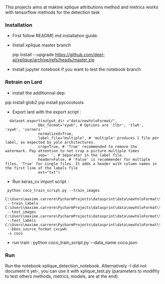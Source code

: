 This projects aims at makine xplique attributions method and metrics
works with tensorflow methods for the detection task

### Installation

- First follow README.md installation guide.
- Install xplique master branch


    pip install --upgrade https://github.com/deel-ai/xplique/archive/refs/heads/master.zip


- Install jupyter notebook if you want to test the notebook branch

### Retrain on Lard
- install the additionnal dep:

pip install glob2
pip install pycocotools

- Export lard with the export script :

```
  dataset.export(output_dir ="data/newYoloFormat/", 
               bbx_format="xywh", # Options are 'tlbr', 'tlwh', 'xywh', 'corners'
               normalized=True, 
               label_file="multiple", # 'multiple' produces 1 file per label, as expected by yolo architectures. 
               crop=True, # 'True' recommended to remove the watermark. Pay attention to not crop a picture multiple times
               sep=' ', # Separator in the label file.
               header=False, # 'False' is recommender for multiple files, 'True' for single files. It adds a header with column names in the first line of the labels file  
               ext="txt")
```
- Run keras_cv import script :

```
 python coco_train_script.py --train_images 
 C:\Users\maxime.carrere\PycharmProjects\datasprint\data\newYoloFormat\train\images 
 --train_labels C:\Users\maxime.carrere\PycharmProjects\datasprint\data\newYoloFormat\train\labels 
 --test_images C:\Users\maxime.carrere\PycharmProjects\datasprint\data\newYoloFormat\test\images 
 --test_labels C:\Users\maxime.carrere\PycharmProjects\datasprint\data\newYoloFormat\test\labels 
 --bbox_source_format cxcywh 
 -s coco
```

- run train :
python coco_train_script.py --data_name coco.json
### Run
Run the notebook xplique_detection_notebook.
Alternatively -I did not document it yet-, you can use it with xplique_test.py (parameters to modifity to test
others methods, metrics, models, are at the end).